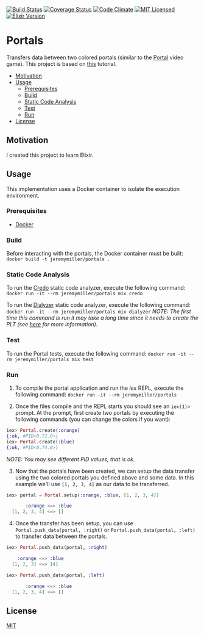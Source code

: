 [![Build Status](https://travis-ci.org/jeremy-miller/portals.svg?branch=master)](https://travis-ci.org/jeremy-miller/portals)
[![Coverage Status](https://coveralls.io/repos/github/jeremy-miller/portals/badge.svg?branch=master)](https://coveralls.io/github/jeremy-miller/portals?branch=master)
[![Code Climate](https://codeclimate.com/github/jeremy-miller/portals/badges/gpa.svg)](https://codeclimate.com/github/jeremy-miller/portals)
[![MIT Licensed](https://img.shields.io/badge/license-MIT-blue.svg)](https://raw.githubusercontent.com/hyperium/hyper/master/LICENSE)
[![Elixir Version](https://img.shields.io/badge/Elixir-1.4-blue.svg)]()

# Portals
Transfers data between two colored portals (similar to the [Portal](https://en.wikipedia.org/wiki/Portal_(video_game)) video game).
This project is based on [this](http://howistart.org/posts/elixir/1/) tutorial.

- [Motivation](#motivation)
- [Usage](#usage)
  - [Prerequisites](#prerequisites)
  - [Build](#build)
  - [Static Code Analysis](#static-code-analysis)
  - [Test](#test)
  - [Run](#run)
- [License](#license)

## Motivation
I created this project to learn Elixir.

## Usage
This implementation uses a Docker container to isolate the execution environment.

### Prerequisites
- [Docker](https://docs.docker.com/engine/installation/)

### Build
Before interacting with the portals, the Docker container must be built: ```docker build -t jeremymiller/portals .```

### Static Code Analysis
To run the [Credo](https://github.com/rrrene/credo) static code analyzer, execute the following command: ```docker run -it --rm jeremymiller/portals mix credo```

To run the [Dialyzer](http://erlang.org/doc/man/dialyzer.html) static code analyzer, execute the following command: ```docker run -it --rm jeremymiller/portals mix dialyzer```
*NOTE: The first time this command is run it may take a long time since it needs to create the PLT (see [here](https://github.com/jeremyjh/dialyxir#usage) for more information).*

### Test
To run the Portal tests, execute the following command: ```docker run -it --rm jeremymiller/portals mix test```

### Run
1. To compile the portal application and run the *iex* REPL, execute the following command: ```docker run -it --rm jeremymiller/portals```

2. Once the files compile and the REPL starts you should see an ```iex(1)>``` prompt.
At the prompt, first create two portals by executing the following commands (you can change the colors if you want):
```elixir
iex> Portal.create(:orange)
{:ok, #PID<0.72.0>}
iex> Portal.create(:blue)
{:ok, #PID<0.74.0>}
```
*NOTE: You may see different PID values, that is ok.*

3. Now that the portals have been created, we can setup the data transfer using the two colored portals you defined above and some data.
In this example we'll use ```[1, 2, 3, 4]``` as our data to be transferred.
```elixir
iex> portal = Portal.setup(:orange, :blue, [1, 2, 3, 4])

       :orange <=> :blue
  [1, 2, 3, 4] <=> []

```

4. Once the transfer has been setup, you can use ```Portal.push_data(portal, :right)``` or ```Portal.push_data(portal, :left)```
to transfer data between the portals.
```elixir
iex> Portal.push_data(portal, :right)

    :orange <=> :blue
  [1, 2, 3] <=> [4]

iex> Portal.push_data(portal, :left)

       :orange <=> :blue
  [1, 2, 3, 4] <=> []

```

## License
[MIT](https://github.com/jeremy-miller/portals/blob/master/LICENSE)

